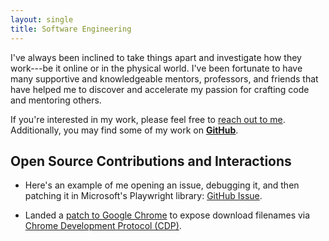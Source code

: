 ```yaml
---
layout: single
title: Software Engineering
---
```


I've always been inclined to take things apart and investigate how they work---be
it online or in the physical world. I've been fortunate to have many supportive
and knowledgeable mentors, professors, and friends that have helped me to discover
and accelerate my passion for crafting code and mentoring others.

If you're interested in my work, please feel free to [reach out to
me](/contact/). Additionally, you may find some of my work on [__GitHub__][1].

## Open Source Contributions and Interactions

* Here's an example of me opening an issue, debugging it, and then patching it
  in Microsoft's Playwright library: [GitHub Issue](https://github.com/microsoft/playwright/issues/1777#issuecomment-618011447).

* Landed a [patch to Google Chrome](https://chromium.googlesource.com/chromium/src.git/+/0900dee8e2001c70da70f446a717e99430e87e39)
  to expose download filenames via [Chrome Development Protocol (CDP)](https://chromedevtools.github.io/devtools-protocol/tot/Page/#event-downloadWillBegin).

[1]: https://github.com/rwoll/
